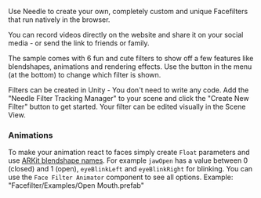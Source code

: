 
Use Needle to create your own, completely custom and unique Facefilters that run natively in the browser.   

You can record videos directly on the website and share it on your social media - or send the link to friends or family.

The sample comes with 6 fun and cute filters to show off a few features like blendshapes, animations and rendering effects. Use the button in the menu (at the bottom) to change which filter is shown.

Filters can be created in Unity - You don't need to write any code. Add the "Needle Filter Tracking Manager" to your scene and click the "Create New Filter" button to get started. Your filter can be edited visually in the Scene View.

### Animations

To make your animation react to faces simply create `Float` parameters and use [ARKit blendshape names](https://developer.apple.com/documentation/arkit/arfaceanchor/blendshapelocation). For example `jawOpen` has a value between 0 (closed) and 1 (open), `eyeBlinkLeft` and `eyeBlinkRight` for blinking. You can use the `Face Filter Animator` component to see all options. Example: "Facefilter/Examples/Open Mouth.prefab"